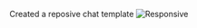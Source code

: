 Created a reposive chat template
![Responsive](https://github.com/rajeshkumarmbr/shivaniwork/assets/100369490/3ee20dff-a0d4-4c9b-bafa-42e4a03f93b0)
